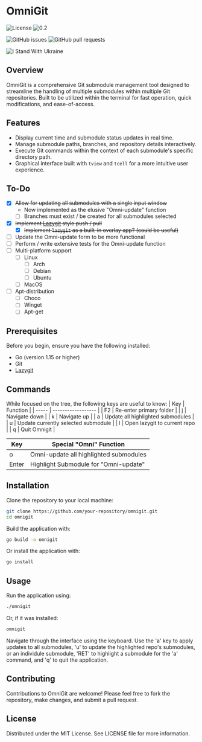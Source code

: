 # OmniGit
![License](https://img.shields.io/badge/license-MIT-green.svg)
![0.2](https://img.shields.io/badge/version-0.1%20Beta-green)

![GitHub issues](https://img.shields.io/github/issues/VoltaicGRiD/omnigit)
![GitHub pull requests](https://img.shields.io/github/issues-pr/VoltaicGRiD/omnigit)

![I Stand With Ukraine](https://img.shields.io/badge/-I_Stand_With_Ukraine-gray.svg?logo=data:image/png%2bxml;base64,iVBORw0KGgoAAAANSUhEUgAAACAAAAAgCAIAAAD8GO2jAAAACXBIWXMAAAGKAAABigEzlzBYAAAANUlEQVRIiWNkjNjBQEvARFPTRy0YtWDUglELRooFjP+u0taCoR9EoxaMWjBqwagFoxZQAwAAM/cDI/lLSCIAAAAASUVORK5CYII=)


## Overview
OmniGit is a comprehensive Git submodule management tool designed to streamline the handling of multiple submodules within multiple Git repositories. Built to be utilized within the terminal for fast operation, quick modifications, and ease-of-access.

## Features
- Display current time and submodule status updates in real time.
- Manage submodule paths, branches, and repository details interactively.
- Execute Git commands within the context of each submodule's specific directory path.
- Graphical interface built with `tview` and `tcell` for a more intuitive user experience.

## To-Do
- [X] ~~Allow for updating all submodules with a single input window~~ 
  - Now implemented as the elusive "Omni-update" function
  - [ ] Branches must exist / be created for all submodules selected
- [X] ~~Implement [Lazygit](https://github.com/jesseduffield/lazygit) style push / pull~~
  - [X] ~~Implement `lazygit` as a built-in overlay app? (could be useful)~~
- [ ] Update the Omni-update form to be more functional 
- [ ] Perform / write extensive tests for the Omni-update function
- [ ] Multi-platform support
  - [ ] Linux
    - [ ] Arch
    - [ ] Debian
    - [ ] Ubuntu
  - [ ] MacOS
- [ ] Apt-distribution
  - [ ] Choco
  - [ ] Winget
  - [ ] Apt-get

## Prerequisites
Before you begin, ensure you have the following installed:
- Go (version 1.15 or higher)
- Git
- [Lazygit](https://github.com/jesseduffield/lazygit)

## Commands 
While focused on the tree, the following keys are useful to know:
| Key | Function |
| ----- | ------------------ |
| F2    | Re-enter primary folder |
| j     | Navigate down |
| k     | Navigate up |
| a     | Update all highlighted submodules |
| u     | Update currently selected submodule |
| l     | Open lazygit to current repo |
| q     | Quit Omnigit |

| Key   | Special "Omni" Function                      |
|-------|---------------------------------------|
| o     | Omni-update all highlighted submodules |
| Enter | Highlight Submodule for "Omni-update" |

## Installation
Clone the repository to your local machine:
```bash
git clone https://github.com/your-repository/omnigit.git
cd omnigit
```

Build the application with:
```bash
go build -o omnigit
```

Or install the application with:
```bash
go install
```

## Usage
Run the application using:
```bash
./omnigit
```

Or, if it was installed:
```bash
omnigit
```

Navigate through the interface using the keyboard. Use the 'a' key to apply updates to all submodules, 'u' to update the highlighted repo's submodules, or an individule submodule, 'RET' to highlight a submodule for the 'a' command, and 'q' to quit the application.

## Contributing
Contributions to OmniGit are welcome! Please feel free to fork the repository, make changes, and submit a pull request.

## License
Distributed under the MIT License. See LICENSE file for more information.
